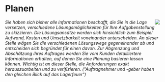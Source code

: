 <!--include-start-->
# Planen
<img style="float: right;" src="https://thomasbeckmann.github.io/moodle-kurse/BG-Q1/Lernsituation01/pics/SolSysLogo.png">*Sie haben sich bisher alle Informationen beschafft, die Sie in die Lage versetzen, verschiedene Lösungsmöglichkeiten für Ihre Aufgabenstellung zu skizzieren. Die Lösungsansätze werden sich hinsichtlich zum Beispiel Aufwand, Kosten und Umsetzbarkeit voneinander unterscheiden. An dieser Stelle wägen Sie die verschiedenen Lösungswege gegeneinander ab und entscheiden sich begründet für einen davon.
Zur Abgrenzung und Abschätzung Ihres Auftrages werden Sie vom Kunden detailliertere Informationen erhalten, auf denen Sie eine Planung basieren lassen können. Wichtig ist an dieser Stelle, die Anforderungen exakt herauszuarbeiten und zu verifizieren. ("Auftragnehmer und -geber haben den gleichen Blick auf das Lagerfeuer")*

<!--include-end-->


